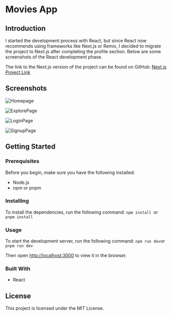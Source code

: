 # Movies App

## Introduction

I started the development process with React, but since React now recommends using frameworks like Next.js or Remix, I decided to migrate the project to Next.js after completing the profile section. Below are some screenshots of the React development phase. 

The link to the Next.js version of the project can be found on GitHub: [Next.js Project Link](https://github.com/earslanyunus/movies-app-nextjs)

## Screenshots

![Homepage](https://user-images.githubusercontent.com/75901751/227774349-2aea92b4-9c7c-48af-b19e-8a93e915768b.png)

![ExplorePage](https://user-images.githubusercontent.com/75901751/227774404-36e32947-564f-4d1b-8437-9e220b126008.png)

![LoginPage](https://user-images.githubusercontent.com/75901751/227774468-6ddf8c6a-8177-4bc2-8d74-323c341efc4c.png)

![SignupPage](https://user-images.githubusercontent.com/75901751/227774495-22fdf54e-0d01-47d1-b381-c146136b1d67.png)




## Getting Started

### Prerequisites

Before you begin, make sure you have the following installed:

- Node.js 
- npm or pnpm

### Installing

To install the dependencies, run the following command:
```npm install ```or ```pnpm install```


### Usage

To start the development server, run the following command:
```npm run dev```or ```pnpm run dev```


Then open [http://localhost:3000](http://localhost:3000) to view it in the browser.

### Built With

- React


## License

This project is licensed under the MIT License.




